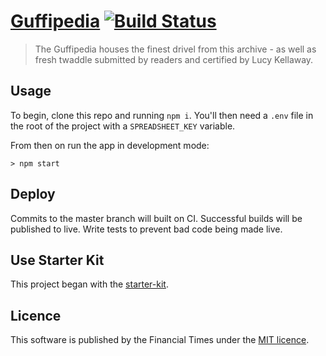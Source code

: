 # [Guffipedia](https://ig.ft.com/sites/guffipedia/) [![Build Status][travis-image]][travis-url]

> The Guffipedia houses the finest drivel from this archive - as well as fresh twaddle submitted by readers and certified by Lucy Kellaway.

## Usage

To begin, clone this repo and running `npm i`. You'll then need a `.env` file in the root of the project with a `SPREADSHEET_KEY` variable.

From then on run the app in development mode:

```shell
> npm start 
```

## Deploy

Commits to the master branch will built on CI. Successful builds will be published to live. Write tests to prevent bad code being made live.

## Use Starter Kit

This project began with the [starter-kit](https://github.com/ft-interactive/starter-kit).

## Licence
This software is published by the Financial Times under the [MIT licence](http://opensource.org/licenses/MIT).

[travis-url]: https://travis-ci.org/ft-interactive/guffipedia
[travis-image]: https://travis-ci.org/ft-interactive/guffipedia.svg
